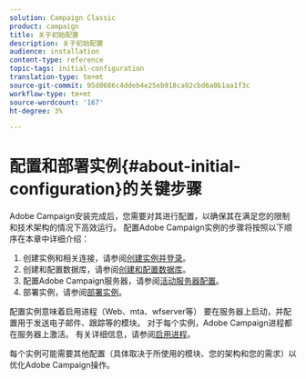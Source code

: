 ```yaml
---
solution: Campaign Classic
product: campaign
title: 关于初始配置
description: 关于初始配置
audience: installation
content-type: reference
topic-tags: initial-configuration
translation-type: tm+mt
source-git-commit: 95d0686c4ddeb4e25eb918ca92cbd6a0b1aa1f3c
workflow-type: tm+mt
source-wordcount: '167'
ht-degree: 3%

---
```



# 配置和部署实例{#about-initial-configuration}的关键步骤

Adobe Campaign安装完成后，您需要对其进行配置，以确保其在满足您的限制和技术架构的情况下高效运行。 配置Adobe Campaign实例的步骤将按照以下顺序在本章中详细介绍：

1. 创建实例和相关连接，请参阅[创建实例并登录](../../installation/using/creating-an-instance-and-logging-on.md)。
1. 创建和配置数据库，请参阅[创建和配置数据库](../../installation/using/creating-and-configuring-the-database.md)。
1. 配置Adobe Campaign服务器，请参阅[活动服务器配置](../../installation/using/campaign-server-configuration.md)。
1. 部署实例，请参阅[部署实例](../../installation/using/deploying-an-instance.md)。

配置实例意味着启用进程（Web、mta、wfserver等） 要在服务器上启动，并配置用于发送电子邮件、跟踪等的模块。 对于每个实例，Adobe Campaign进程都在服务器上激活。 有关详细信息，请参阅[启用进程](../../installation/using/campaign-server-configuration.md#enabling-processes)。

每个实例可能需要其他配置（具体取决于所使用的模块、您的架构和您的需求）以优化Adobe Campaign操作。
